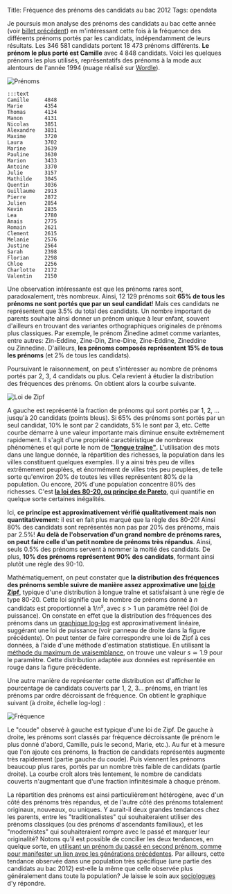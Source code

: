 Title: Fréquence des prénoms des candidats au bac 2012
Tags: opendata

Je poursuis mon analyse des prénoms des candidats au bac cette année (voir 
[billet précédent](http://cyrille.rossant.net/prenoms-et-reussite-au-bac/)) en
m'intéressant cette fois à la fréquence des différents prénoms portés
par les candidats, indépendamment de leurs résultats. Les 346 581
candidats portent 18 473 prénoms différents. **Le prénom le plus porté
est Camille** avec 4 848 candidats. Voici les quelques prénoms les plus
utilisés, représentatifs des prénoms à la mode aux alentours de l'année
1994 (nuage réalisé sur [Wordle](http://www.wordle.net)).


![Prénoms]({filename}images/prenoms-cloud.png)

<!-- PELICAN_END_SUMMARY -->

    :::text
    Camille     4848
    Marie       4354
    Thomas      4134
    Manon       4131
    Nicolas     3851
    Alexandre   3831
    Maxime      3720
    Laura       3702
    Marine      3639
    Pauline     3630
    Marion      3433
    Antoine     3370
    Julie       3157
    Mathilde    3045
    Quentin     3036
    Guillaume   2913
    Pierre      2872
    Julien      2854
    Kevin       2835
    Lea         2780
    Anais       2775
    Romain      2621
    Clement     2615
    Melanie     2576
    Justine     2564
    Sarah       2398
    Florian     2298
    Chloe       2256
    Charlotte   2172
    Valentin    2150

Une observation intéressante est que les prénoms rares sont,
paradoxalement, très nombreux. Ainsi, 12 129 prénoms soit **65% de tous
les prénoms ne sont portés que par un seul candidat**! Mais ces
candidats ne représentent que 3.5% du total des candidats. Un nombre
important de parents souhaite ainsi donner un prénom unique à leur
enfant, souvent d'ailleurs en trouvant des variantes orthographiques
originales de prénoms plus classiques. Par exemple, le prénom Zinedine
admet comme variantes, entre
autres: Zin-Eddine, Zine-Din, Zine-Dine, Zine-Eddine, Zineddine
ou Zinnedine. D'ailleurs, **les prénoms composés représentent 15% de
tous les prénoms** (et 2% de tous les candidats).

Poursuivant le raisonnement, on peut s'intéresser au nombre de prénoms
portés par 2, 3, 4 candidats ou plus. Cela revient à étudier la
distribution des fréquences des prénoms. On obtient alors la courbe
suivante.

![Loi de Zipf]({filename}images/prenoms-zipf.png)

A gauche est représenté la fraction de prénoms qui sont portés par 1, 2,
... jusqu'à 20 candidats (points bleus). Si 65% des prénoms sont portés
par un seul candidat, 10% le sont par 2 candidats, 5% le sont par 3,
etc. Cette courbe démarre à une valeur importante mais diminue ensuite
extrêmement rapidement. Il s'agit d'une propriété caractéristique de
nombreux phénomènes et qui porte le nom de [**"longue
traîne"**](http://fr.wikipedia.org/wiki/Longue_tra%C3%AEne).
L'utilisation des mots dans une langue donnée, la répartition des
richesses, la population dans les villes constituent quelques exemples.
Il y a ainsi très peu de villes extrêmement peuplées, et énormément de
villes très peu peuplées, de telle sorte qu'environ 20% de toutes les
villes représentent 80% de la population. Ou encore, 20% d'une
population concentre 80% des richesses. C'est [**la loi des 80-20, ou
principe de Pareto**](http://fr.wikipedia.org/wiki/Principe_de_Pareto),
qui quantifie en quelque sorte certaines inégalités.

Ici, **ce principe est approximativement vérifié qualitativement mais
non quantitativemen**t: il est en fait plus marqué que la règle des
80-20! Ainsi 80% des candidats sont représentés non pas par 20% des
prénoms, mais par 2.5%! **Au delà de l'observation d'un grand nombre de
prénoms rares, on peut faire celle d'un petit nombre de prénoms très
répandus**. Ainsi, seuls 0.5% des prénoms servent à nommer la moitié des
candidats. De plus, **10% des prénoms représentent 90% des candidats**,
formant ainsi plutôt une règle des 90-10.

Mathématiquement, on peut constater que **la distribution des fréquences
des prénoms semble suivre de manière assez approximative une [loi de
Zipf](http://fr.wikipedia.org/wiki/Loi_de_Zipf)**, typique d'une
distribution à longue traîne et satisfaisant à une règle de type 80-20.
Cette loi signifie que le nombre de prénoms donné à $n$
candidats est proportionnel à $1/n^s$, avec
$s>1$ un paramètre réel (loi de puissance). On constate en
effet que la distribution des fréquences des prénoms dans un [graphique
log-log](http://en.wikipedia.org/wiki/Log-log_plot) est
approximativement linéaire, suggérant une loi de puissance
(voir panneau de droite dans la figure précédente). On peut tenter de
faire correspondre une loi de Zipf à ces données, à l'aide d'une méthode
d'estimation statistique. En utilisant la [méthode du maximum de
vraisemblance](http://fr.wikipedia.org/wiki/Maximum_de_vraisemblance),
on trouve une valeur $s \simeq 1.9$ pour le paramètre.
Cette distribution adaptée aux données est représentée en rouge dans la
figure précédente.

Une autre manière de représenter cette distribution est d'afficher le
pourcentage de candidats couverts par 1, 2, 3... prénoms, en triant les
prénoms par ordre décroissant de fréquence. On obtient le graphique
suivant (à droite, échelle log-log) :

![Fréquence]({filename}images/prenoms-frequency.png)

Le "coude" observé à gauche est typique d'une loi de Zipf. De gauche à
droite, les prénoms sont classés par fréquence décroissante (le prénom
le plus donné d'abord, Camille, puis le second, Marie, etc.). Au fur et
à mesure que l'on ajoute ces prénoms, la fraction de candidats
représentés augmente très rapidement (partie gauche du coude). Puis
viennent les prénoms beaucoup plus rares, portés par un nombre très
faible de candidats (partie droite). La courbe croît alors très
lentement, le nombre de candidats couverts n'augmentant que d'une
fraction infinitésimale à chaque prénom.

La répartition des prénoms est ainsi particulièrement hétérogène, avec
d'un côté des prénoms très répandus, et de l'autre côté des prénoms
totalement originaux, nouveaux, ou uniques. Y aurait-il deux grandes
tendances chez les parents, entre les "traditionalistes" qui
souhaiteraient utiliser des prénoms classiques (ou des prénoms
d'ascendants familiaux), et les "modernistes" qui souhaiteraient rompre
avec le passé et marquer leur originalité? Notons qu'il est possible de
concilier les deux tendances, en quelque sorte, en [utilisant un prénom
du passé en second prénom, comme pour manifester un lien avec les
générations
précédentes](http://coulmont.com/blog/2011/07/20/le-vieux-qui-hante/).
Par ailleurs, cette tendance observée dans une population très
spécifique (une partie des candidats au bac 2012) est-elle la même que
celle observée plus généralement dans toute la population? Je laisse le
soin aux [sociologues](http://coulmont.com/) d'y répondre.
